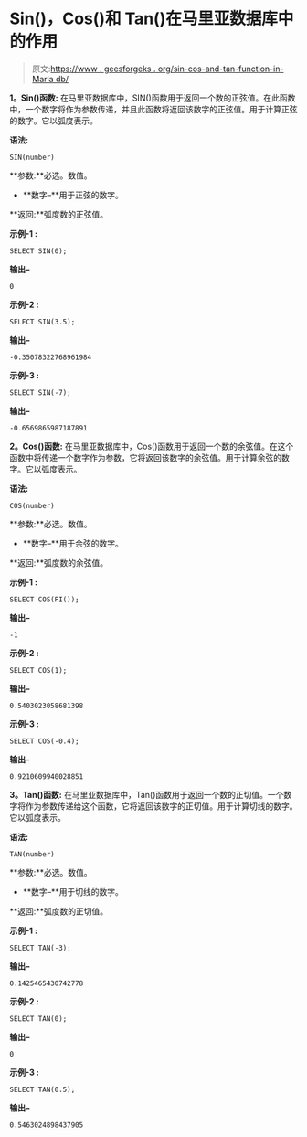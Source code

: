 # Sin()，Cos()和 Tan()在马里亚数据库中的作用

> 原文:[https://www . geesforgeks . org/sin-cos-and-tan-function-in-Maria db/](https://www.geeksforgeeks.org/sin-cos-and-tan-function-in-mariadb/)

**1。Sin()函数:**
在马里亚数据库中，SIN()函数用于返回一个数的正弦值。在此函数中，一个数字将作为参数传递，并且此函数将返回该数字的正弦值。用于计算正弦的数字。它以弧度表示。

**语法:**

```
SIN(number)
```

**参数:**必选。数值。

*   **数字–**用于正弦的数字。

**返回:**弧度数的正弦值。

**示例-1 :**

```
SELECT SIN(0);
```

**输出–**

```
0
```

**示例-2 :**

```
SELECT SIN(3.5);
```

**输出–**

```
-0.35078322768961984
```

**示例-3 :**

```
SELECT SIN(-7);
```

**输出–**

```
-0.6569865987187891
```

**2。Cos()函数:**
在马里亚数据库中，Cos()函数用于返回一个数的余弦值。在这个函数中将传递一个数字作为参数，它将返回该数字的余弦值。用于计算余弦的数字。它以弧度表示。

**语法:**

```
COS(number)
```

**参数:**必选。数值。

*   **数字–**用于余弦的数字。

**返回:**弧度数的余弦值。

**示例-1 :**

```
SELECT COS(PI());
```

**输出–**

```
-1
```

**示例-2 :**

```
SELECT COS(1);
```

**输出–**

```
0.5403023058681398
```

**示例-3 :**

```
SELECT COS(-0.4);
```

**输出–**

```
0.9210609940028851
```

**3。Tan()函数:**
在马里亚数据库中，Tan()函数用于返回一个数的正切值。一个数字将作为参数传递给这个函数，它将返回该数字的正切值。用于计算切线的数字。它以弧度表示。

**语法:**

```
TAN(number)
```

**参数:**必选。数值。

*   **数字–**用于切线的数字。

**返回:**弧度数的正切值。

**示例-1 :**

```
SELECT TAN(-3);
```

**输出–**

```
0.1425465430742778
```

**示例-2 :**

```
SELECT TAN(0);
```

**输出–**

```
0
```

**示例-3 :**

```
SELECT TAN(0.5);
```

**输出–**

```
0.5463024898437905
```